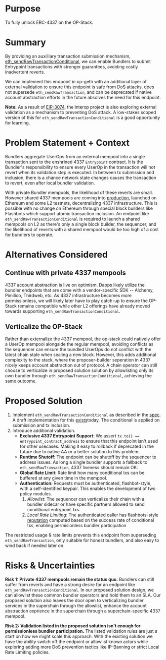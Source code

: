 # Purpose

To fully unlock ERC-4337 on the OP-Stack.

# Summary

By providing an auxilliary transaction submission mechanism, [eth_sendRawTransactionConditional](https://notes.ethereum.org/@yoav/SkaX2lS9j), we can enable Bundlers to submit Entrypoint transactions with stronger guarantees, avoiding costly inadvertent reverts.

We can implement this endpoint in op-geth with an additional layer of external validation to ensure this endpoint is safe from DoS attacks, does not supersede `eth_sendRawTransaction`, and can be deprecated if native account abstraction efforts in the future absolves the need for this endpoint.

**Note:** As a result of [EIP-3074](https://eips.ethereum.org/EIPS/eip-3074), the interop project is also exploring external validation as a mechanism to preventing DoS attack. A low-stakes scoped version of this for `eth_sendRawTransactionConditional` is a good opportunity for learning.


# Problem Statement + Context

Bundlers aggregate UserOps from an external mempool into a single transaction sent to the enshrined 4337 `Entrypoint` contract. It is the Bundler's responsibility to ensure every UserOp in the transaction will not revert when its validation step is executed. In between tx submission and inclusion, there is a chance network state changes causes the transaction to revert, even after local bundler validation.

With private Bundler mempools, the likelihood of these reverts are small. However shared 4337 mempools are coming into [production](https://medium.com/etherspot/decentralized-future-erc-4337-shared-mempool-launches-on-ethereum-b6c860072f41), launched on Ethereum and some L2 testnets, decentralizing 4337 infrastructure. This is possible with no change on Ethereum through special block builders like Flashbots which support atomic transaction inclusion. An endpoint like `eth_sendRawTransactionConditional` is required to launch a shared mempools on L2 as there's only a single block builder, the sequencer, and the likelihood of reverts with a shared mempool would be too high of a cost for bundlers to operate.


# Alternatives Considered

## Continue with private 4337 mempools

4337 account abstraction is live on optimism. Dapps likely utilize the bundler endpoints that are come with a vendor-specific SDK -- Alchemy, Pimilico, Thirdweb, etc. As 4337 infrastructure becomes more permissionless, we will likely later have to play catch-up to ensure the OP-Stack remains compatible while other L2 offerings have already moved towards supporting `eth_sendRawTransactionConditional`.

## Verticalize the OP-Stack

Rather than externalize the 4337 mempool, the op-stack could natively offer a UserOp mempool alongside the regular mempool, avoiding conflicts as the sequencer can ensure the bundled UserOps do not conflict with the latest chain state when sealing a new block. However, this adds additional complexity to the stack, where the proposer-builder seperation in 4337 nicely keeps account abstraction out of protocol. A chain operator can still choose to verticalize in proposed solution solution by allowlisting only its own bundler through `eth_sendRawTransactionConditional`, achieving the same outcome.


# Proposed Solution

1. Implement `eth_sendRawTransactionConditional` as described in the [spec](https://notes.ethereum.org/@yoav/SkaX2lS9j). A draft implementation for this [exists](https://github.com/ethereum/go-ethereum/compare/master...tynes:go-ethereum:eip4337)today. The conditional is applied on submission and tx inclusion.
2. Introduce additional validation.
    * **Exclusive 4337 Entrypoint Support**: We assert `tx.to() == entrypoint_contract_address` to ensure that this endpoint isn't used for other usecases. Making it easy to rollback if deprecated in the future due to native AA or a better solution to this problem.
    * **Runtime Shutoff**: The endpoint can be shutoff by the sequencer to address issues. As long a single bundler supports a fallback to `eth_sendRawTransaction`, 4337 liveness should remain OK.
    * **Global Rate Limit**: Rate limit how many conditional txs can be buffered at any given time in the mempool.
    * **Authentication**: Requests must be authenticated, flashbot-style, with a self-identified keypair. This enables the development of two policy modules.
        1. _Allowlist_: The sequencer can verticalize their chain with a bundler sidecar or have specific partners allowed to send conditional entrypoint txs.
        2. _Local Rate Limiting_: The authenticated caller has flashbots-style [reputation](https://docs.flashbots.net/flashbots-auction/advanced/reputation) computed based on the success rate of conditional txs, enabling permisionless bundler participation

The restricted usage & rate limits prevents this endpoint from superseding `eth_sendRawTransaction`, only suitable for honest bundlers, and also easy to wind back if needed later on.

# Risks & Uncertainties

**Risk 1: Private 4337 mempools remain the status quo.** Bundlers can still suffer from reverts and have a strong desire for an endpoint like `eth_sendRawTransactionConditional`. In our proposed solution design, we can allowlist these common bundler operators and hold them to an SLA. Our proposed solution also leaves the door open to verticalizing bundler services in the superchain through the allowlist, enhance the account abstraction exprience in the superchain through a superchain-specific 4337 mempool.

**Risk 2: Validation listed in the proposed solution isn't enough for permissionless bundler participation.** The listed validation rules are just a start on how we might scale this approach. With the existing solution we have the ability switch off the endpoint or allowlist known actors while exploring adding more DoS prevention tactics like IP-Banning or strict Local Rate Limiting policies.
